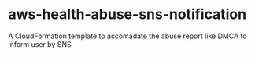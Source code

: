 # aws-health-abuse-sns-notification
A CloudFormation template to accomadate the abuse report like DMCA to inform user by SNS

